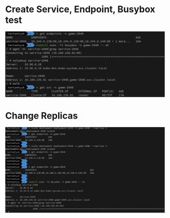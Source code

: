 # Create Service, Endpoint, Busybox test

![busybox](images/busybox.png)

# Change Replicas

![endpoint](images/endpoint.png)
